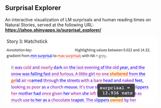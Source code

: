 ## Surprisal Explorer

An interactive visualization of LM surprisals and human reading times on Natural Stories, served at the following URL: 
**https://jahoo.shinyapps.io/surprisal_explorer/**


<a href="https://jahoo.shinyapps.io/surprisal_explorer/"><img src="img/surprisal_explorer_snapshot.png" width="500"></img></a>
